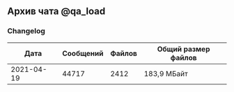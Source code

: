 ## Архив чата @qa_load



### Changelog

Дата       | Сообщений | Файлов | Общий размер файлов  |
---------- | --------- | ------ | -------------------- |
2021-04-19 | 44717     | 2412   | 183,9 МБайт          |
